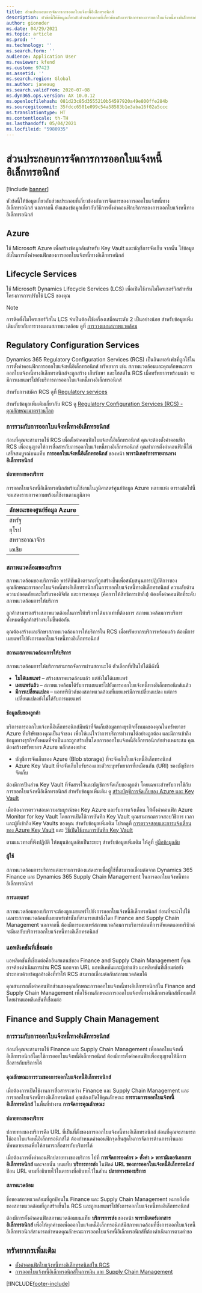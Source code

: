 ```yaml
---
title: ส่วนประกอบการจัดการการออกใบแจ้งหนี้อิเล็กทรอนิกส์
description: หัวข้อนี้ให้ข้อมูลเกี่ยวกับส่วนประกอบที่เกี่ยวข้องกับการจัดการของการออกใบแจ้งหนี้ทางอิเล็กทรอนิกส์
author: gionoder
ms.date: 04/29/2021
ms.topic: article
ms.prod: ''
ms.technology: ''
ms.search.form: ''
audience: Application User
ms.reviewer: kfend
ms.custom: 97423
ms.assetid: ''
ms.search.region: Global
ms.author: janeaug
ms.search.validFrom: 2020-07-08
ms.dyn365.ops.version: AX 10.0.12
ms.openlocfilehash: 081d23c85d3555210b54597920a49e800ffe284b
ms.sourcegitcommit: 35fdcc6501e099c54a58583b1e3aba16f02a5ccc
ms.translationtype: HT
ms.contentlocale: th-TH
ms.lasthandoff: 05/04/2021
ms.locfileid: "5980935"
---
```

# <a name="electronic-invoicing-administration-components"></a>ส่วนประกอบการจัดการการออกใบแจ้งหนี้อิเล็กทรอนิกส์

[!include [banner](../includes/banner.md)]


หัวข้อนี้ให้ข้อมูลเกี่ยวกับส่วนประกอบที่เกี่ยวข้องกับการจัดการของการออกใบแจ้งหนี้ทางอิเล็กทรอนิกส์ นอกจากนี้ ยังแสดงข้อมูลเกี่ยวกับวิธีการตั้งค่าคอนฟิกบริการของการออกใบแจ้งหนี้ทางอิเล็กทรอนิกส์

## <a name="azure"></a>Azure

ใช้ Microsoft Azure เพื่อสร้างข้อมูลลับสำหรับ Key Vault และบัญชีการจัดเก็บ จากนั้น ใช้ข้อมูลลับในการตั้งค่าคอนฟิกของการออกใบแจ้งหนี้ทางอิเล็กทรอนิกส์

## <a name="lifecycle-services"></a>Lifecycle Services

ใช้ Microsoft Dynamics Lifecycle Services (LCS) เพื่อเปิดใช้งานไมโครเซอร์วิสสำหรับโครงการการปรับใช้ LCS ของคุณ

> [!NOTE]
> การติดตั้งไมโครเซอร์วิสใน LCS จำเป็นต้องใช้เครื่องเสมือนระดับ 2 เป็นอย่างน้อย สำหรับข้อมูลเพิ่มเติมเกี่ยวกับการวางแผนสภาพแวดล้อม ดูที่ [การวางแผนสภาพแวดล้อม](../../fin-ops-core/fin-ops/imp-lifecycle/environment-planning.md)
 

## <a name="regulatory-configuration-services"></a>Regulatory Configuration Services

Dynamics 365 Regulatory Configuration Services (RCS) เป็นอินเทอร์เฟซที่ถูกใช้ในการตั้งค่าคอนฟิกการออกใบแจ้งหนี้อิเล็กทรอนิกส์ ทรัพยากร เช่น สภาพแวดล้อมและคุณลักษณะการออกใบแจ้งหนี้ทางอิเล็กทรอนิกส์จะถูกสร้าง เก็บรักษา และโฮสต์ใน RCS เมื่อทรัพยากรพร้อมแล้ว จะมีการเผยแพร่ไปยังบริการการออกใบแจ้งหนี้ทางอิเล็กทรอนิกส์

สำหรับการสมัคร RCS ดูที่ [Regulatory services](https://marketing.configure.global.dynamics.com/)

สำหรับข้อมูลเพิ่มเติมเกี่ยวกับ RCS ดู [Regulatory Configuration Services (RCS) - คุณลักษณะมาตรฐานโลก](rcs-globalization-feature.md)

### <a name="integration-with-electronic-invoicing"></a>การรวมกับการออกใบแจ้งหนี้ทางอิเล็กทรอนิกส์ 

ก่อนที่คุณจะสามารถใช้ RCS เพื่อตั้งค่าคอนฟิกใบแจ้งหนี้อิเล็กทรอนิกส์ คุณจะต้องตั้งค่าคอนฟิก RCS เพื่ออนุญาตให้การสื่อสารกับการออกใบแจ้งหนี้ทางอิเล็กทรอนิกส์ คุณทำการตั้งค่าคอนฟิกนี้ให้เสร็จสมบูรณ์บนแท็บ **การออกใบแจ้งหนี้อิเล็กทรอนิกส์** ของหน้า **พารามิเตอร์การรายงานทางอิเล็กทรอนิกส์**

#### <a name="service-endpoint"></a>ปลายทางของบริการ

การออกใบแจ้งหนี้อิเล็กทรอนิกส์พร้อมใช้งานในภูมิศาสตร์ศูนย์ข้อมูล Azure หลายแห่ง ตารางต่อไปนี้จะแสดงรายการความพร้อมใช้งานตามภูมิภาค

| ลักษณะของศูนย์ข้อมูล Azure |
|----------------------------|
| สหรัฐ              |
| ยุโรป                     |
| สหราชอาณาจักร             |
| เอเชีย                       |

### <a name="service-environments"></a>สภาพแวดล้อมของบริการ

สภาพแวดล้อมของบริการคือ พาร์ติชันเชิงตรรกะที่ถูกสร้างขึ้นเพื่อสนับสนุนการปฏิบัติการของคุณลักษณะการออกใบแจ้งหนี้ทางอิเล็กทรอนิกส์ในการออกใบแจ้งหนี้ทางอิเล็กทรอนิกส์ ความลับด้านความปลอดภัยและใบรับรองดิจิทัล และการควบคุม (คือการให้สิทธิการเข้าถึง) ต้องตั้งค่าคอนฟิกที่ระดับสภาพแวดล้อมการให้บริการ

ลูกค้าสามารถสร้างสภาพแวดล้อมในการให้บริการได้มากเท่าที่ต้องการ สภาพแวดล้อมการบริการทั้งหมดที่ลูกค้าสร้างจะไม่ขึ้นต่อกัน

คุณต้องสร้างและรักษาสภาพแวดล้อมการให้บริการใน RCS เมื่อทรัพยากรบริการพร้อมแล้ว ต้องมีการเผยแพร่ไปยังการออกใบแจ้งหนี้ทางอิเล็กทรอนิกส์

#### <a name="service-environment-status"></a>สถานะสภาพแวดล้อมการให้บริการ

สภาพแวดล้อมการให้บริการสามารถจัดการผ่านสถานะได้ ตัวเลือกที่เป็นไปได้มีดังนี้

- **ไมได้เผยแพร่** – สร้างสภาพแวดล้อมแล้ว แต่ยังไม่ได้เผยแพร่
- **เผยแพร่แล้ว** – สภาพแวดล้อมได้รับการเผยแพร่ไปยังการออกใบแจ้งหนี้ทางอิเล็กทรอนิกส์เแล้ว
- **มีการเปลี่ยนแปลง** – แอททริบิวต์ของสภาพแวดล้อมที่เผยแพร่มีการเปลี่ยนแปลง แต่การเปลี่ยนแปลงยังไม่ได้รับการเผยแพร่

#### <a name="customer-secrets"></a>ช้อมูลลับของลูกค้า

บริการการออกใบแจ้งหนี้อิเล็กทรอนิกส์มีหน้าที่จัดเก็บข้อมูลทางธุรกิจทั้งหมดของคุณในทรัพยากร Azure ที่บริษัทของคุณเป็นเจ้าของ เพื่อให้แน่ใจว่าการบริการทำงานได้อย่างถูกต้อง และมีการเข้าถึงข้อมูลทางธุรกิจทั้งหมดที่จำเป็นและถูกสร้างขึ้นโดยการออกใบแจ้งหนี้อิเล็กทรอนิกส์อย่างเหมาะสม คุณต้องสร้างทรัพยากร Azure หลักสองอย่าง:

- บัญชีการจัดเก็บของ Azure (Blob storage) ที่จะจัดเก็บใบแจ้งหนี้อิเล็กทรอนิกส์
- Azure Key Vault ที่จะจัดเก็บใบรับรองและตัวระบุทรัพยากรที่เหมือนกัน (URI) ของบัญชีการจัดเก็บ


ต้องมีการปันส่วน Key Vault ที่จัดสรรไว้และบัญชีการจัดเก็บของลูกค้า โดยเฉพาะสำหรับการใช้กับการออกใบแจ้งหนี้อิเล็กทรอนิกส์ สำหรับข้อมูลเพิ่มเติม ดู [สร้างบัญชีการจัดเก็บของ Azure และ Key Vault](e-invoicing-create-azure-storage-account-key-vault.md)

เมื่อต้องการตรวจสอบความสมบูรณ์ของ Key Azure และรับการแจ้งเตือน ให้ตั้งค่าคอนฟิก Azure Monitor for key Vault โดยการเปิดใช้การบันทึก Key Vault คุณสามารถตรวจสอบวิธีการ เวลา และผู้ที่เข้าถึง Key Vaults ของคุณ สำหรับข้อมูลเพิ่มเติม โปรดดูที่ [การตรวจสอบและการแจ้งเตือนของ Azure Key Vault](/azure/key-vault/general/alert) และ [วิธีเปิดใช้งานการบันทึก Key Vault](/azure/key-vault/general/howto-logging?tabs=azure-cli)

ตามแนวทางที่พึงปฏิบัติ ให้หมุนข้อมูลลับเป็นระยะๆ สำหรับข้อมูลเพิ่มเติม ให้ดูที่ [คู่มือข้อมูลลับ](/azure/key-vault/secrets/)

#### <a name="users"></a>ผู้ใช้

สภาพแวดล้อมการบริการแต่ละรายการต้องแสดงรายชื่อผู้ใช้ที่สามารถเชื่อมต่อจาก Dynamics 365 Finance และ Dynamics 365 Supply Chain Management ในการออกใบแจ้งหนี้ทางอิเล็กทรอนิกส์

#### <a name="publication"></a>การเผยแพร่

สภาพแวดล้อมของบริการจะต้องถูกเผยแพร่ไปยังการออกใบแจ้งหนี้อิเล็กทรอนิกส์ ก่อนที่จะนำไปใช้ เฉพาะสภาพแวดล้อมที่เผยแพร่เท่านั้นที่สามารถเข้าถึงโดย Finance and Supply Chain Management นอกจากนี้ ต้องมีการเผยแพร่สภาพแวดล้อมการบริการก่อนที่การอัพเดตแอททริบิวต์จะมีผลกับบริการออกใบแจ้งหนี้ทางอิเล็กทรอนิกส์

### <a name="connected-applications"></a>แอพลิเคชันที่เชื่อมต่อ

แอพลิเคชันที่เชื่อมต่อคืออินสแตนซ์ของ Finance and Supply Chain Management ที่คุณอาจต้องดำเนินการผ่าน RCS นอกจาก URL แอพลิเคชันและผู้เช่าแล้ว แอพลิเคชันที่เชื่อมต่อยังประกอบด้วยข้อมูลอ้างอิงที่ทำให้ RCS สามารถเชื่อมต่อกับสภาพแวดล้อมได้

คุณสามารถตั้งค่าคอนฟิกส่วนของคุณลักษณะการออกใบแจ้งหนี้ทางอิเล็กทรอนิกส์ใน Finance and Supply Chain Management เพื่อใช้งานลักษณะการออกใบแจ้งหนี้ทางอิเล็กทรอนิกส์ทั้งหมดได้โดยผ่านแอพลิเคชันที่เชื่อมต่อ

## <a name="finance-and-supply-chain-management"></a>Finance and Supply Chain Management

### <a name="integration-with-electronic-invoicing"></a>การรวมกับการออกใบแจ้งหนี้ทางอิเล็กทรอนิกส์

ก่อนที่คุณจะสามารถใช้ Finance และ Supply Chain Management เพื่อออกใบแจ้งหนี้อิเล็กทรอนิกส์โดยใช้การออกใบแจ้งหนี้อิเล็กทรอนิกส์ ต้องมีการตั้งค่าคอนฟิกเพื่ออนุญาตให้มีการสื่อสารกับบริการได้

#### <a name="electronic-invoicing-integration-feature"></a>คุณลักษณะการรวมของการออกใบแจ้งหนี้อิเล็กทรอนิกส์

เมื่อต้องการเปิดใช้งานการสื่อสารระหว่าง Finance และ Supply Chain Management และการออกใบแจ้งหนี้ทางอิเล็กทรอนิกส์ คุณต้องเปิดใช้คุณลักษณะ **การรวมการออกใบแจ้งหนี้อิเล็กทรอนิกส์** ในพื้นที่ทำงาน **การจัดการคุณลักษณะ**

#### <a name="service-endpoint"></a>ปลายทางของบริการ

ปลายทางของบริการคือ URL ที่เป็นที่ตั้งของการออกใบแจ้งหนี้ทางอิเล็กทรอนิกส์ ก่อนที่คุณจะสามารถ ใช้ออกใบแจ้งหนี้อิเล็กทรอนิกส์ได้ ต้องกำหนดค่าคอนฟิกจุดสิ้นสุดในการจัดการด้านการเงินและซัพพลายเชนเพื่อให้สามารถสื่อสารกับบริการได้

เมื่อต้องการตั้งค่าคอนฟิกปลายทางของบริการ ไปที่ **การจัดการองค์กร \> ตั้งค่า \> พารามิเตอร์เอกสารอิเล็กทรอนิกส์** และจากนั้น บนแท็บ **บริการการส่ง** ในฟิลด์ **URL ของการออกใบแจ้งหนี้อิเล็กทรอนิกส์** ป้อน URL ตามที่อธิบายไว้ในตารางที่อธิบายไว้ในส่วน **ปลายทางของบริการ**

#### <a name="environments"></a>สภาพแวดล้อม

ชื่อของสภาพแวดล้อมที่ถูกป้อนใน Finance และ Supply Chain Management หมายถึงชื่อของสภาพแวดล้อมที่ถูกสร้างขึ้นใน RCS และถูกเผยแพร่ไปยังการออกใบแจ้งหนี้ทางอิเล็กทรอนิกส์

ต้องมีการตั้งค่าคอนฟิกสภาพแวดล้อมบนแท็บ **บริการการส่ง** ของหน้า **พารามิเตอร์เอกสารอิเล็กทรอนิกส์** เพื่อให้ทุกคำขอเพื่อออกใบแจ้งหนี้อิเล็กทรอนิกส์มีสภาพแวดล้อมที่ซึ่งการออกใบแจ้งหนี้อิเล็กทรอนิกส์สามารถกำหนดคุณลักษณะการออกใบแจ้งหนี้อิเล็กทรอนิกส์ที่ต้องดำเนินการตามคำขอ

## <a name="additional-resources"></a>ทรัพยากรเพิ่มเติม

- [ตั้งค่าคอนฟิกใบแจ้งหนี้ทางอิเล็กทรอนิกส์ใน RCS](e-invoicing-configuration-rcs.md)
- [การออกใบแจ้งหนี้อิเล็กทรอนิกส์ในการเงิน และ Supply Chain Management](e-invoicing-issuing-electronic-invoices-finance-supply-chain-management.md)


[!INCLUDE[footer-include](../../includes/footer-banner.md)]
